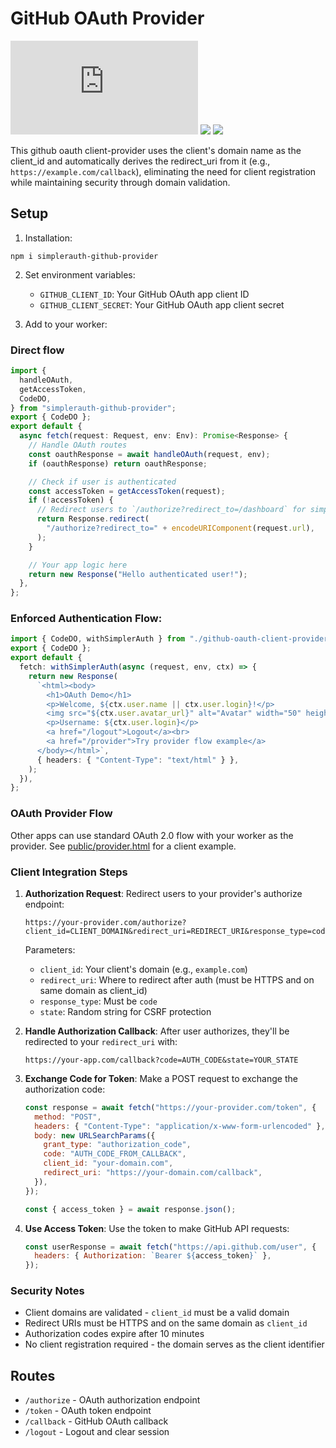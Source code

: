 # GitHub OAuth Provider

[![janwilmake/github-oauth-client-provider context](https://badge.forgithub.com/janwilmake/github-oauth-client-provider/tree/main/README.md)](https://uithub.com/janwilmake/github-oauth-client-provider/tree/main/README.md) [![](https://b.lmpify.com)](https://lmpify.com?q=https://uithub.com/janwilmake/github-oauth-client-provider/tree/main/README.md) [![](https://badge.xymake.com/janwilmake/status/1935257829767524501)](https://x.com/janwilmake/status/1935257829767524501)

This github oauth client-provider uses the client's domain name as the client_id and automatically derives the redirect_uri from it (e.g., `https://example.com/callback`), eliminating the need for client registration while maintaining security through domain validation.

## Setup

1. Installation:

```
npm i simplerauth-github-provider
```

2. Set environment variables:

   - `GITHUB_CLIENT_ID`: Your GitHub OAuth app client ID
   - `GITHUB_CLIENT_SECRET`: Your GitHub OAuth app client secret

3. Add to your worker:

### Direct flow

```typescript
import {
  handleOAuth,
  getAccessToken,
  CodeDO,
} from "simplerauth-github-provider";
export { CodeDO };
export default {
  async fetch(request: Request, env: Env): Promise<Response> {
    // Handle OAuth routes
    const oauthResponse = await handleOAuth(request, env);
    if (oauthResponse) return oauthResponse;

    // Check if user is authenticated
    const accessToken = getAccessToken(request);
    if (!accessToken) {
      // Redirect users to `/authorize?redirect_to=/dashboard` for simple login.
      return Response.redirect(
        "/authorize?redirect_to=" + encodeURIComponent(request.url),
      );
    }

    // Your app logic here
    return new Response("Hello authenticated user!");
  },
};
```

### Enforced Authentication Flow:

```typescript
import { CodeDO, withSimplerAuth } from "./github-oauth-client-provider";
export { CodeDO };
export default {
  fetch: withSimplerAuth(async (request, env, ctx) => {
    return new Response(
      `<html><body>
        <h1>OAuth Demo</h1>
        <p>Welcome, ${ctx.user.name || ctx.user.login}!</p>
        <img src="${ctx.user.avatar_url}" alt="Avatar" width="50" height="50">
        <p>Username: ${ctx.user.login}</p>
        <a href="/logout">Logout</a><br>
        <a href="/provider">Try provider flow example</a>
      </body></html>`,
      { headers: { "Content-Type": "text/html" } },
    );
  }),
};
```

### OAuth Provider Flow

Other apps can use standard OAuth 2.0 flow with your worker as the provider. See [public/provider.html](public/provider.html) for a client example.

### Client Integration Steps

1. **Authorization Request**: Redirect users to your provider's authorize endpoint:

   ```
   https://your-provider.com/authorize?client_id=CLIENT_DOMAIN&redirect_uri=REDIRECT_URI&response_type=code&state=RANDOM_STATE
   ```

   Parameters:

   - `client_id`: Your client's domain (e.g., `example.com`)
   - `redirect_uri`: Where to redirect after auth (must be HTTPS and on same domain as client_id)
   - `response_type`: Must be `code`
   - `state`: Random string for CSRF protection

2. **Handle Authorization Callback**: After user authorizes, they'll be redirected to your `redirect_uri` with:

   ```
   https://your-app.com/callback?code=AUTH_CODE&state=YOUR_STATE
   ```

3. **Exchange Code for Token**: Make a POST request to exchange the authorization code:

   ```javascript
   const response = await fetch("https://your-provider.com/token", {
     method: "POST",
     headers: { "Content-Type": "application/x-www-form-urlencoded" },
     body: new URLSearchParams({
       grant_type: "authorization_code",
       code: "AUTH_CODE_FROM_CALLBACK",
       client_id: "your-domain.com",
       redirect_uri: "https://your-domain.com/callback",
     }),
   });

   const { access_token } = await response.json();
   ```

4. **Use Access Token**: Use the token to make GitHub API requests:
   ```javascript
   const userResponse = await fetch("https://api.github.com/user", {
     headers: { Authorization: `Bearer ${access_token}` },
   });
   ```

### Security Notes

- Client domains are validated - `client_id` must be a valid domain
- Redirect URIs must be HTTPS and on the same domain as `client_id`
- Authorization codes expire after 10 minutes
- No client registration required - the domain serves as the client identifier

## Routes

- `/authorize` - OAuth authorization endpoint
- `/token` - OAuth token endpoint
- `/callback` - GitHub OAuth callback
- `/logout` - Logout and clear session
